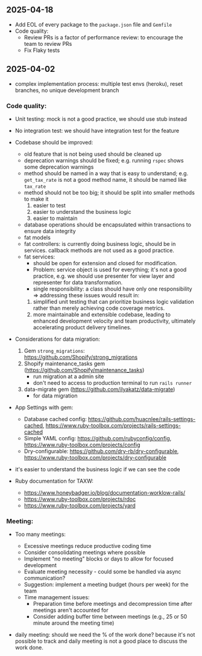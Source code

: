 ## 2025-04-18
- Add EOL of every package to the `package.json` file and `Gemfile`
- Code quality:
    - Review PRs is a factor of performance review: to encourage the team to review PRs
    - Fix Flaky tests


## 2025-04-02
- complex implementation process: multiple test envs (heroku), reset branches, no unique development branch

### Code quality:
- Unit testing: mock is not a good practice, we should use stub instead
- No integration test: we should have integration test for the feature
- Codebase should be improved:
    + old feature that is not being used should be cleaned up
    + deprecation warnings should be fixed; e.g. running `rspec` shows some deprecation warnings
    + method should be named in a way that is easy to understand; e.g. `get_tax_rate` is not a good method name, it should be named like `tax_rate`
    + method should not be too big; it should be split into smaller methods to make it 
        1. easier to test
        2. easier to understand the business logic
        3. easier to maintain
    + database operations should be encapsulated within transactions to ensure data integrity
    + fat models
    + fat controllers: is currently doing business logic, should be in services. callback methods are not used as a good practice.
    + fat services: 
        - should be open for extension and closed for modification.
        - Problem: service object is used for everything; it's not a good practice, e.g. we should use presenter for view layer and representer for data transformation. 
        - single responsibility: a class should have only one responsibility
    => addressing these issues would result in:
        1. simplified unit testing that can prioritize business logic validation rather than merely achieving code coverage metrics.
        2. more maintainable and extensible codebase, leading to enhanced development velocity and team productivity, ultimately accelerating product delivery timelines.
    
- Considerations for data migration: 
    1. Gem `strong_migrations`: https://github.com/Shopify/strong_migrations
    2. Shopify maintenance_tasks gem (https://github.com/Shopify/maintenance_tasks)
        - run migration at a admin site
        - don't need to access to production terminal to run `rails runner`
    3. data-migrate gem (https://github.com/ilyakatz/data-migrate)
        - for data migration

- App Settings with gem:
    - Database cached config: https://github.com/huacnlee/rails-settings-cached, https://www.ruby-toolbox.com/projects/rails-settings-cached
    - Simple YAML config: https://github.com/rubyconfig/config, https://www.ruby-toolbox.com/projects/config
    - Dry-configurable: https://github.com/dry-rb/dry-configurable, https://www.ruby-toolbox.com/projects/dry-configurable

- it's easier to understand the business logic if we can see the code

- Ruby documentation for TAXW:
    - https://www.honeybadger.io/blog/documentation-worklow-rails/
    - https://www.ruby-toolbox.com/projects/rdoc
    - https://www.ruby-toolbox.com/projects/yard

### Meeting:
- Too many meetings:
  - Excessive meetings reduce productive coding time
  - Consider consolidating meetings where possible
  - Implement "no meeting" blocks or days to allow for focused development
  - Evaluate meeting necessity - could some be handled via async communication?
  - Suggestion: implement a meeting budget (hours per week) for the team
  - Time management issues:
    - Preparation time before meetings and decompression time after meetings aren't accounted for
    - Consider adding buffer time between meetings (e.g., 25 or 50 minute around the meeting time)
    
- daily meeting: should we need the % of the work done? because it's not possible to track and daily meeting is not a good place to discuss the work done.
